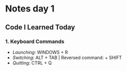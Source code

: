 # Notes day 1

## Code I Learned Today

### 1. Keyboard Commands
* _Launching_: WINDOWS + R
* _Switching_: ALT + TAB | Reversed command: + SHIFT
* _Quitting_: CTRL + Q 



